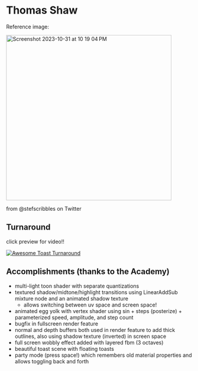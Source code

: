 # Thomas Shaw

Reference image:

<img width="447" alt="Screenshot 2023-10-31 at 10 19 04 PM" src="https://github.com/printer83mph/cis566-hw04-stylization/assets/22186744/11cabd62-0e1a-4de7-8253-060a30ff76c6">

from @stefscribbles on Twitter

## Turnaround

click preview for video!!

[![Awesome Toast Turnaround](https://img.youtube.com/vi/zoGFQZoKEMY/0.jpg)](https://www.youtube.com/watch?v=zoGFQZoKEMY)

## Accomplishments (thanks to the Academy)

- multi-light toon shader with separate quantizations
- textured shadow/midtone/highlight transitions using LinearAddSub mixture node and an animated shadow texture
  - allows switching between uv space and screen space!
- animated egg yolk with vertex shader using sin + steps (posterize) + parameterized speed, amplitude, and step count
- bugfix in fullscreen render feature
- normal and depth buffers both used in render feature to add thick outlines, also using shadow texture (inverted) in screen space
- full screen wobbly effect added with layered fbm (3 octaves)
- beautiful toast scene with floating toasts
- party mode (press space!) which remembers old material properties and allows toggling back and forth
